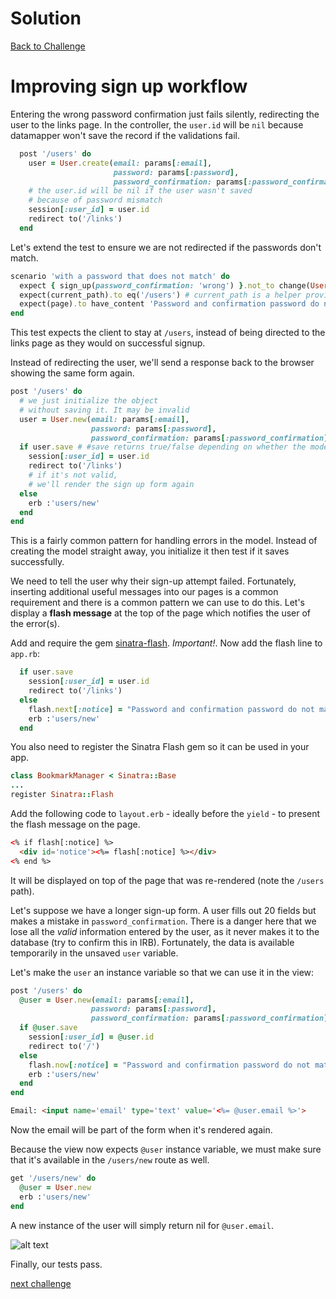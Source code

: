 # Solution

[Back to Challenge](../20_improving_sign_up_workflow.md)

# Improving sign up workflow

Entering the wrong password confirmation just fails silently, redirecting the user to the links page. In the controller, the `user.id` will be `nil` because datamapper won't save the record if the validations fail.

```ruby
  post '/users' do
    user = User.create(email: params[:email],
                       password: params[:password],
                       password_confirmation: params[:password_confirmation])
    # the user.id will be nil if the user wasn't saved
    # because of password mismatch
    session[:user_id] = user.id
    redirect to('/links')
  end
```

Let's extend the test to ensure we are not redirected if the passwords don't match.

```ruby
scenario 'with a password that does not match' do
  expect { sign_up(password_confirmation: 'wrong') }.not_to change(User, :count)
  expect(current_path).to eq('/users') # current_path is a helper provided by Capybara
  expect(page).to have_content 'Password and confirmation password do not match'
end
```

This test expects the client to stay at `/users`, instead of being directed to the links page as they would on successful signup.

Instead of redirecting the user, we'll send a response back to the browser showing the same form again.

```ruby
post '/users' do
  # we just initialize the object
  # without saving it. It may be invalid
  user = User.new(email: params[:email],
                  password: params[:password],
                  password_confirmation: params[:password_confirmation])
  if user.save # #save returns true/false depending on whether the model is successfully saved to the database.
    session[:user_id] = user.id
    redirect to('/links')
    # if it's not valid,
    # we'll render the sign up form again
  else
    erb :'users/new'
  end
end
```

This is a fairly common pattern for handling errors in the model. Instead of creating the model straight away, you initialize it then test if it saves successfully.

We need to tell the user why their sign-up attempt failed. Fortunately, inserting additional useful messages into our pages is a common requirement and there is a common pattern we can use to do this.  Let's display a **flash message** at the top of the page which notifies the user of the error(s).

Add and require the gem [sinatra-flash](https://github.com/SFEley/sinatra-flash). *Important!*. Now add the flash line to `app.rb`:

```ruby
  if user.save
    session[:user_id] = user.id
    redirect to('/links')
  else
    flash.next[:notice] = "Password and confirmation password do not match"
    erb :'users/new'
  end
```

You also need to register the Sinatra Flash gem so it can be used in your app. 

```ruby
class BookmarkManager < Sinatra::Base
...
register Sinatra::Flash
```

Add the following code to `layout.erb` - ideally before the `yield` - to present the flash message on the page.

```html
<% if flash[:notice] %>
  <div id='notice'><%= flash[:notice] %></div>
<% end %>
```

It will be displayed on top of the page that was re-rendered (note the `/users` path).

Let's suppose we have a longer sign-up form. A user fills out 20 fields but makes a mistake in `password_confirmation`. There is a danger here that we lose all the *valid* information entered by the user, as it never makes it to the database (try to confirm this in IRB). Fortunately, the data is available temporarily in the unsaved `user` variable.

Let's make the `user` an instance variable so that we can use it in the view:

```ruby
post '/users' do
  @user = User.new(email: params[:email],
                  password: params[:password],
                  password_confirmation: params[:password_confirmation])
  if @user.save
    session[:user_id] = @user.id
    redirect to('/')
  else
    flash.now[:notice] = "Password and confirmation password do not match"
    erb :'users/new'
  end
end
```

```html
Email: <input name='email' type='text' value='<%= @user.email %>'>
```

Now the email will be part of the form when it's rendered again.

Because the view now expects `@user` instance variable, we must make sure that it's available in the `/users/new` route as well.

```ruby
get '/users/new' do
  @user = User.new
  erb :'users/new'
end
```

A new instance of the user will simply return nil for `@user.email`.

![alt text](https://dchtm6r471mui.cloudfront.net/hackpad.com_jubMxdBrjni_p.52567_1380105990218_Screen%20Shot%202013-09-25%20at%2011.46.01.png "bookmark manager")


Finally, our tests pass.

[next challenge](../21_levels_of_validation.md)
